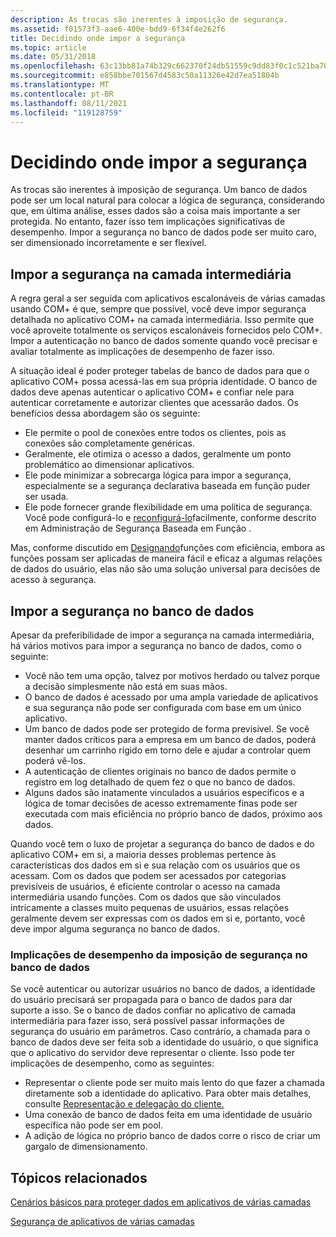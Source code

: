 ```yaml
---
description: As trocas são inerentes à imposição de segurança.
ms.assetid: f01573f3-aae6-400e-bdd9-6f34f4e262f6
title: Decidindo onde impor a segurança
ms.topic: article
ms.date: 05/31/2018
ms.openlocfilehash: 63c13bb81a74b329c662370f24db51559c9dd83f0c1c521ba70dfdcb8be1c813
ms.sourcegitcommit: e858bbe701567d4583c50a11326e42d7ea51804b
ms.translationtype: MT
ms.contentlocale: pt-BR
ms.lasthandoff: 08/11/2021
ms.locfileid: "119128759"
---
```

# <a name="deciding-where-to-enforce-security"></a>Decidindo onde impor a segurança

As trocas são inerentes à imposição de segurança. Um banco de dados pode ser um local natural para colocar a lógica de segurança, considerando que, em última análise, esses dados são a coisa mais importante a ser protegida. No entanto, fazer isso tem implicações significativas de desempenho. Impor a segurança no banco de dados pode ser muito caro, ser dimensionado incorretamente e ser flexível.

## <a name="enforcing-security-in-the-middle-tier"></a>Impor a segurança na camada intermediária

A regra geral a ser seguida com aplicativos escalonáveis de várias camadas usando COM+ é que, sempre que possível, você deve impor segurança detalhada no aplicativo COM+ na camada intermediária. Isso permite que você aproveite totalmente os serviços escalonáveis fornecidos pelo COM+. Impor a autenticação no banco de dados somente quando você precisar e avaliar totalmente as implicações de desempenho de fazer isso.

A situação ideal é poder proteger tabelas de banco de dados para que o aplicativo COM+ possa acessá-las em sua própria identidade. O banco de dados deve apenas autenticar o aplicativo COM+ e confiar nele para autenticar corretamente e autorizar clientes que acessarão dados. Os benefícios dessa abordagem são os seguinte:

-   Ele permite o pool de conexões entre todos os clientes, pois as conexões são completamente genéricas.
-   Geralmente, ele otimiza o acesso a dados, geralmente um ponto problemático ao dimensionar aplicativos.
-   Ele pode minimizar a sobrecarga lógica para impor a segurança, especialmente se a segurança declarativa baseada em função puder ser usada.
-   Ele pode fornecer grande flexibilidade em uma política de segurança. Você pode configurá-lo e [reconfigurá-lo](role-based-security-administration.md)facilmente, conforme descrito em Administração de Segurança Baseada em Função .

Mas, conforme discutido em [Designando](designing-roles-effectively.md)funções com eficiência, embora as funções possam ser aplicadas de maneira fácil e eficaz a algumas relações de dados do usuário, elas não são uma solução universal para decisões de acesso à segurança.

## <a name="enforcing-security-at-the-database"></a>Impor a segurança no banco de dados

Apesar da preferibilidade de impor a segurança na camada intermediária, há vários motivos para impor a segurança no banco de dados, como o seguinte:

-   Você não tem uma opção, talvez por motivos herdado ou talvez porque a decisão simplesmente não está em suas mãos.
-   O banco de dados é acessado por uma ampla variedade de aplicativos e sua segurança não pode ser configurada com base em um único aplicativo.
-   Um banco de dados pode ser protegido de forma previsível. Se você manter dados críticos para a empresa em um banco de dados, poderá desenhar um carrinho rígido em torno dele e ajudar a controlar quem poderá vê-los.
-   A autenticação de clientes originais no banco de dados permite o registro em log detalhado de quem fez o que no banco de dados.
-   Alguns dados são inatamente vinculados a usuários específicos e a lógica de tomar decisões de acesso extremamente finas pode ser executada com mais eficiência no próprio banco de dados, próximo aos dados.

Quando você tem o luxo de projetar a segurança do banco de dados e do aplicativo COM+ em si, a maioria desses problemas pertence às características dos dados em si e sua relação com os usuários que os acessam. Com os dados que podem ser acessados por categorias previsíveis de usuários, é eficiente controlar o acesso na camada intermediária usando funções. Com os dados que são vinculados intricamente a classes muito pequenas de usuários, essas relações geralmente devem ser expressas com os dados em si e, portanto, você deve impor alguma segurança no banco de dados.

### <a name="performance-implications-of-enforcing-security-at-the-database"></a>Implicações de desempenho da imposição de segurança no banco de dados

Se você autenticar ou autorizar usuários no banco de dados, a identidade do usuário precisará ser propagada para o banco de dados para dar suporte a isso. Se o banco de dados confiar no aplicativo de camada intermediária para fazer isso, será possível passar informações de segurança do usuário em parâmetros. Caso contrário, a chamada para o banco de dados deve ser feita sob a identidade do usuário, o que significa que o aplicativo do servidor deve representar o cliente. Isso pode ter implicações de desempenho, como as seguintes:

-   Representar o cliente pode ser muito mais lento do que fazer a chamada diretamente sob a identidade do aplicativo. Para obter mais detalhes, consulte [Representação e delegação do cliente.](client-impersonation-and-delegation.md)
-   Uma conexão de banco de dados feita em uma identidade de usuário específica não pode ser em pool.
-   A adição de lógica no próprio banco de dados corre o risco de criar um gargalo de dimensionamento.

## <a name="related-topics"></a>Tópicos relacionados

<dl> <dt>

[Cenários básicos para proteger dados em aplicativos de várias camadas](basic-scenarios-for-securing-data-in-multi-tier-applications.md)
</dt> <dt>

[Segurança de aplicativos de várias camadas](multi-tier-application-security.md)
</dt> </dl>

 

 



